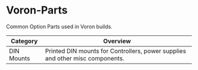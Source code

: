 # Voron-Parts
Common Option Parts used in Voron builds.

| Category                 |      Overview                                                                       |
|--------------------------|-------------------------------------------------------------------------------------|
| DIN Mounts               | Printed DIN mounts for Controllers, power supplies and other misc components.        |